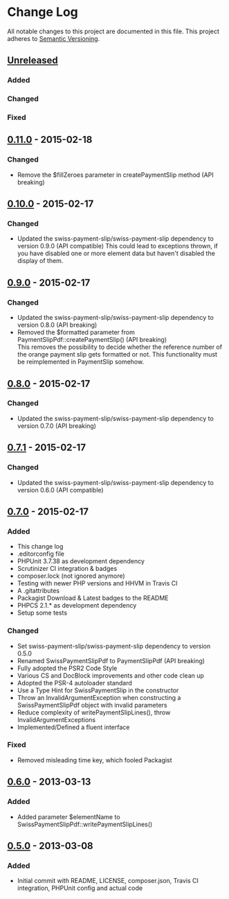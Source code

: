 # Change Log
All notable changes to this project are documented in this file.
This project adheres to [Semantic Versioning](http://semver.org/).

## [Unreleased](https://github.com/ravage84/SwissPaymentSlipPdf/compare/0.11.0...master)
### Added

### Changed

### Fixed

## [0.11.0](https://github.com/ravage84/SwissPaymentSlipPdf/releases/tag/0.11.0) - 2015-02-18
### Changed
- Remove the $fillZeroes parameter in createPaymentSlip method (API breaking)

## [0.10.0](https://github.com/ravage84/SwissPaymentSlipPdf/releases/tag/0.10.0) - 2015-02-17
### Changed
- Updated the swiss-payment-slip/swiss-payment-slip dependency to version 0.9.0 (API compatible)
  This could lead to exceptions thrown, if you have disabled one or more element data
  but haven't disabled the display of them.

## [0.9.0](https://github.com/ravage84/SwissPaymentSlipPdf/releases/tag/0.9.0) - 2015-02-17
### Changed
- Updated the swiss-payment-slip/swiss-payment-slip dependency to version 0.8.0 (API breaking)
- Removed the $formatted parameter from PaymentSlipPdf::createPaymentSlip() (API breaking)  
  This removes the possibility to decide whether the reference number of the orange payment slip gets formatted or not.
  This functionality must be reimplemented in PaymentSlip somehow.

## [0.8.0](https://github.com/ravage84/SwissPaymentSlipPdf/releases/tag/0.8.0) - 2015-02-17
### Changed
- Updated the swiss-payment-slip/swiss-payment-slip dependency to version 0.7.0 (API breaking)

## [0.7.1](https://github.com/ravage84/SwissPaymentSlipPdf/releases/tag/0.7.1) - 2015-02-17
### Changed
- Updated the swiss-payment-slip/swiss-payment-slip dependency to version 0.6.0 (API compatible)

## [0.7.0](https://github.com/ravage84/SwissPaymentSlipPdf/releases/tag/0.7.0) - 2015-02-17
### Added
- This change log
- .editorconfig file
- PHPUnit 3.7.38 as development dependency
- Scrutinizer CI integration & badges
- composer.lock (not ignored anymore)
- Testing with newer PHP versions and  HHVM in Travis CI
- A .gitattributes
- Packagist Download & Latest badges to the README
- PHPCS 2.1.* as development dependency
- Setup some tests

### Changed
- Set swiss-payment-slip/swiss-payment-slip dependency to version 0.5.0
- Renamed SwissPaymentSlipPdf to PaymentSlipPdf (API breaking)
- Fully adopted the PSR2 Code Style
- Various CS and DocBlock improvements and other code clean up
- Adopted the PSR-4 autoloader standard
- Use a Type Hint for SwissPaymentSlip in the constructor
- Throw an InvalidArgumentException when constructing a SwissPaymentSlipPdf object with invalid parameters
- Reduce complexity of writePaymentSlipLines(), throw InvalidArgumentExceptions
- Implemented/Defined a fluent interface

### Fixed
- Removed misleading time key, which fooled Packagist

## [0.6.0](https://github.com/ravage84/SwissPaymentSlipPdf/releases/tag/0.6.0) - 2013-03-13
### Added
- Added parameter $elementName to SwissPaymentSlipPdf::writePaymentSlipLines()

## [0.5.0](https://github.com/ravage84/SwissPaymentSlipPdf/releases/tag/0.5.0) - 2013-03-08
### Added
- Initial commit with README, LICENSE, composer.json, Travis CI integration, PHPUnit config and actual code
